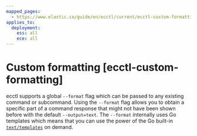 ```yaml
---
mapped_pages:
  - https://www.elastic.co/guide/en/ecctl/current/ecctl-custom-formatting.html
applies_to:
  deployment:
    ess: all
    ece: all
---
```


# Custom formatting [ecctl-custom-formatting]

ecctl supports a global `--format` flag which can be passed to any existing command or subcommand. Using the `--format` flag allows you to obtain a specific part of a command response that might not have been shown before with the default `--output=text`. The `--format` internally uses Go templates which means that you can use the power of the Go built-in [`text/templates`](https://golang.org/pkg/text/template/) on demand.


